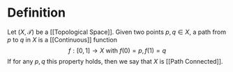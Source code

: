 # Definition

Let $(X, \mathcal{T})$ be a [[Topological Space]]. Given two points $p,q \in X$, a path from $p$ to $q$ in $X$ is a [[Continuous]] function 
$$
f:[0,1] \to X \text{ with } f(0) =p, f(1) = q
$$
If for any $p,q$ this property holds, then we say that $X$ is [[Path Connected]].